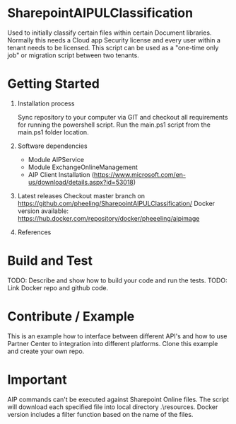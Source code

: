 # SharepointAIPULClassification
Used to initially classify certain files within certain Document libraries.
Normally this needs a Cloud app Security license and every user within a tenant needs to be licensed.
This script can be used as a "one-time only job" or migration script between two tenants.

# Getting Started
1.	Installation process

    Sync repository to your computer via GIT and checkout all requirements for running the powershell script.
    Run the main.ps1 script from the main.ps1 folder location.

2.	Software dependencies
    - Module AIPService
    - Module ExchangeOnlineManagement
    - AIP Client Installation (https://www.microsoft.com/en-us/download/details.aspx?id=53018)

3.	Latest releases
    Checkout master branch on https://github.com/pheeling/SharepointAIPULClassification/
    Docker version available:
    https://hub.docker.com/repository/docker/pheeeling/aipimage

4.	References

# Build and Test
TODO: Describe and show how to build your code and run the tests.
TODO: Link Docker repo and github code.

# Contribute / Example
This is an example how to interface between different API's and how to use Partner Center to integration into different platforms. Clone this example and create your own repo.

# Important
AIP commands can't be executed against Sharepoint Online files. The script will download each specified file into local directory .\resources.
Docker version includes a filter function based on the name of the files.
